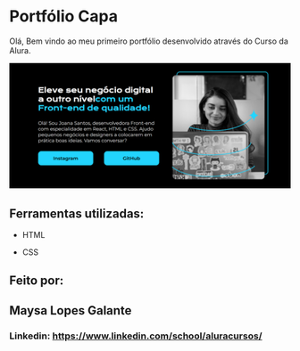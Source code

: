 # Portfólio Capa

Olá, Bem vindo ao meu primeiro portfólio desenvolvido através do Curso da Alura.

![image](https://github.com/maysalgalante/portfolio_capa/blob/main/capa_portfolio_print.png)

## Ferramentas utilizadas:

* HTML

* CSS

## Feito por:

## Maysa Lopes Galante

### Linkedin: https://www.linkedin.com/school/aluracursos/
